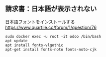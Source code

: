 ## 請求書：日本語が表示されない
日本語フォントをインストールする  
https://www.quartile.co/forum/1/question/76
```
sudo docker exec -u root -it odoo /bin/bash
apt update
apt install fonts-vlgothic
apt-get install fonts-noto fonts-noto-cjk
```

